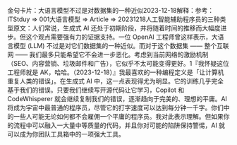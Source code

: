 

金句卡片：大语言模型不过是对数据集的一种近似2023-12-18解释：参考：ITStduy => 001大语言模型 => Article => 20231218人工智能辅助程序员的三种类型原文：人们常说，生成式 AI 还处于初期阶段，并将随着时间的推移而大幅度进步。但这个观点需要强有力的证据支持。一位 OpenAI 工程师曾这样表示，大语言模型 (LLM) 不过是对它们数据集的一种近似。而对于这个数据集 —— 整个互联网 —— 我们最多只能希望它不会进一步恶化。考虑到当前网络的激励机制（SEO、内容营销、垃圾邮件和广告），它似乎不太可能变得更好。1『我怀疑这位工程师就是 AK，哈哈。（2023-12-18）』我最喜欢的一种编程定义是「让计算机重复人类的错误」。在生成式 AI 中，这一点表现得尤为明显。它的训练几乎完全基于我们的错误。只要我们继续写开源代码让它学习，Copilot 和 CodeWhisperer 就会继续复制我们的错误，逐渐趋向于完美的、理想的平庸。AI 将成为宇宙中最普通的程序员，尽管它的打字速度可以达到每分钟一千字。你们中的一些人可能无论如何都不会雇佣一个平庸的程序员。我对此表示理解。但如果你的流程中可以融入一大量中等质量的代码，并且你对可能的陷阱保持警惕，AI 就可以成为你团队工具箱中的一项强大工具。